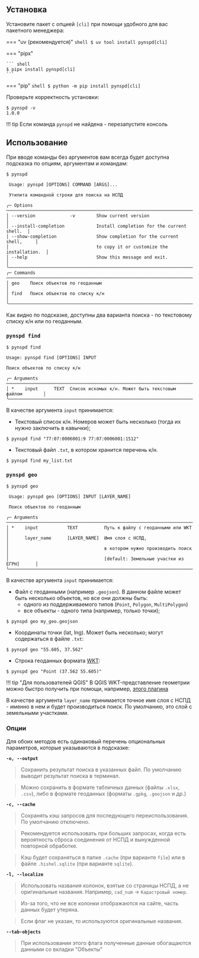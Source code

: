 ## Установка

Установите пакет с опцией `[cli]` при помощи удобного для вас пакетного менеджера:

=== "uv (рекомендуется)"
    ``` shell
    $ uv tool install pynspd[cli]
    ```

=== "pipx"

    ``` shell
    $ pipx install pynspd[cli]
    ```

=== "pip"
    ``` shell
    $ python -m pip install pynspd[cli]
    ```

Проверьте корректность установки:
``` shell
$ pynspd -v
1.0.0
```
!!! tip 
    Если команда `pynspd` не найдена - перезапустите консоль

## Использование

При вводе команды без аргументов вам всегда будет доступна подсказка по опциям, аргументам и командам:
``` shell
$ pynspd
                                                                                                                                                                                     
 Usage: pynspd [OPTIONS] COMMAND [ARGS]...        

 Утилита командной строки для поиска на НСПД                                                                                                                                   
                                                                                                                                                                                     
╭─ Options ────────────────────────────────────────────────────────────────────────╮
│ --version             -v        Show current version                       │
│ --install-completion            Install completion for the current shell.  │
│ --show-completion               Show completion for the current shell,     │
│                                 to copy it or customize the installation.  │
│ --help                          Show this message and exit.                │
╰───────────────────────────────────────────────────────────────────────────────────╯
╭─ Commands ───────────────────────────────────────────────────────────────────────╮
│ geo    Поиск объектов по геоданным                                         │
│ find   Поиск объектов по списку к/н                                        │
╰───────────────────────────────────────────────────────────────────────────────────╯

```

Как видно по подсказке, доступны два варианта поиска - по текстовому списку к/н или по геоданным.


### `pynspd find`

``` shell
$ pynspd find
                                                                                                                                                                                     
Usage: pynspd find [OPTIONS] INPUT                                                                                                                                                  

Поиск объектов по списку к/н

╭─ Arguments ────────────────────────────────────────────────────────────────────────╮
│ *    input      TEXT  Список искомых к/н. Может быть текстовым файлом        │
╰─────────────────────────────────────────────────────────────────────────────────────╯
```

В качестве аргумента `input` принимается:

- Текстовый список к/н. Номеров может быть несколько (тогда их нужно заключить в кавычки);
``` shell
$ pynspd find "77:07:0006001:9 77:07:0006001:1512"
```

- Текстовый файл `.txt`, в котором хранится перечень к/н.
``` shell
$ pynspd find my_list.txt
```


### `pynspd geo`

``` shell
$ pynspd geo
                                                                                                                                                                                     
 Usage: pynspd geo [OPTIONS] INPUT [LAYER_NAME]                                                                                                                                      

 Поиск объектов по геоданным

╭─ Arguments ────────────────────────────────────────────────────────────────────────╮
│ *    input           TEXT          Путь к файлу с геоданными или WKT         │
│      layer_name      [LAYER_NAME]  Имя слоя с НСПД,                          │
│                                    в котором нужно производить поиск         │
│                                    [default: Земельные участки из ЕГРН]      │
╰─────────────────────────────────────────────────────────────────────────────────────╯
```

В качестве аргумента `input` принимается:

- Файл с геоданными (например `.geojson`). В данном файле может быть несколько объектов, но все они должны быть:
    - одного из поддерживаемого типов (`Point`, `Polygon`, `MultiPolygon`)
    - все объекты - одного типа (например, только точки);
``` shell
$ pynspd geo my_geo.geojson
```

- Координаты точки (lat, lng). Может быть несколько; могут содержаться в файле `.txt`:
``` shell
$ pynspd geo "55.605, 37.562"
```

- Строка геоданных формата [WKT](https://ru.wikipedia.org/wiki/WKT):
``` shell
$ pynspd geo "Point (37.562 55.605)"
```

!!! tip "Для пользователей QGIS"
    В QGIS WKT-представление геометрии можно быстро получить при помощи, например, [этого плагина](https://github.com/skeenp/QGIS3-getWKT)

В качестве аргумента `layer_name` принимается точное имя слоя с НСПД - именно в нем и будет производиться поиск.
По умолчанию, это слой с земельными участками.


### Опции

Для обоих методов есть одинаковый перечень опциональных параметров, которые указываются в подсказке:

**`-o, --output`**

> Сохранить результат поиска в указанных файл. По умолчанию выводит результат поиска в терминал.

> Можно сохранить в формате табличных данных (файлы `.xlsx`, `.csv`), либо в формате геоданных (форматы `.gpkg`, `.geojson` и др.)


**`-c, --cache`**

> Сохранять кэш запросов для последующего переиспользования. По умолчанию отключено.

> Рекомендуется использовать при больших запросах, когда есть вероятность сброса соединения от НСПД и вынужденной повторной обработке.

> Кэш будет сохраняться в папке `.cache` (при варианте `file`) или в файле `.hishel.sqlite` (при варианте `sqlite`).


**`-l, --localize`**

> Использовать названия колонок, взятые со страницы НСПД, а не оригинальные названия. Например, `cad_num` -> `Кадастровый номер`.

> Из-за того, что не все колонки отображаются на сайте, часть данных будет утеряна.

> Если флаг не указан, то используются оригинальные названия.


**`--tab-objects`**

> При использовании этого флага полученные данные обогащаются данными со вкладки "Объекты"